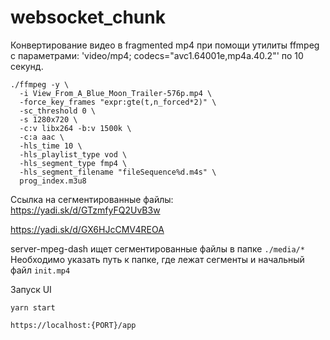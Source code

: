 # websocket_chunk

Конвертирование видео в fragmented mp4 при помощи утилиты ffmpeg c параметрами: 'video/mp4; codecs="avc1.64001e,mp4a.40.2"' по 10 секунд.

```
./ffmpeg -y \
  -i View_From_A_Blue_Moon_Trailer-576p.mp4 \
  -force_key_frames "expr:gte(t,n_forced*2)" \
  -sc_threshold 0 \
  -s 1280x720 \
  -c:v libx264 -b:v 1500k \
  -c:a aac \
  -hls_time 10 \
  -hls_playlist_type vod \
  -hls_segment_type fmp4 \
  -hls_segment_filename "fileSequence%d.m4s" \
  prog_index.m3u8
```

Ссылка на сегментированные файлы:
https://yadi.sk/d/GTzmfyFQ2UvB3w

https://yadi.sk/d/GX6HJcCMV4REOA

server-mpeg-dash ищет сегментированные файлы в папке `./media/*`
Необходимо указать путь к папке, где лежат сегменты и начальный файл `init.mp4`


Запуск UI
```
yarn start
```
```https://localhost:{PORT}/app```
